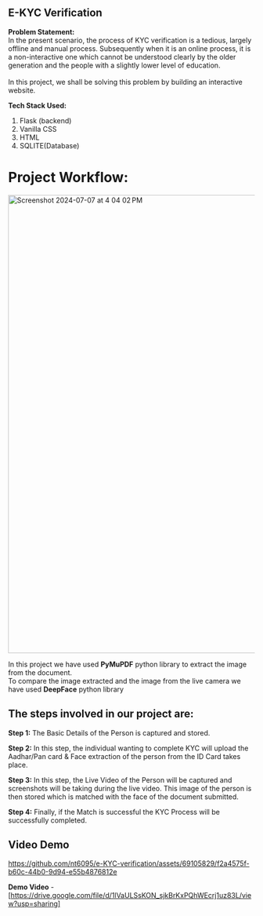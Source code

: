 ## E-KYC Verification


**Problem Statement:**<br>
In the present scenario, the process of KYC verification is a tedious, largely offline and manual process. Subsequently when it is an online process, it is a non-interactive one which cannot be understood clearly by the older generation and the people with a slightly lower level of education.<br>  
In this project, we shall be solving this problem by building an interactive website.

**Tech Stack Used:**

 1. Flask (backend)
 2. Vanilla CSS
 3. HTML
 4. SQLITE(Database)

# Project Workflow:
<img width="934" alt="Screenshot 2024-07-07 at 4 04 02 PM" src="https://github.com/ackerman29/e-KYC-verification/assets/104158912/c854d670-1e1f-47e9-815b-86c656de47c1">

 
 In this project we have used **PyMuPDF** python library to extract the image from the document.<br> 
 To compare the image extracted and the image from the live camera we have used **DeepFace** python library
 
## The steps involved in our project are: <br>	

**Step 1:** The Basic Details of the Person is captured and stored. <br>

**Step 2:** In this step, the individual wanting to complete KYC will upload the Aadhar/Pan card & Face extraction of the person from the ID Card takes place.<br>

**Step 3:** In this step, the Live Video of the Person will be captured and screenshots will be taking during the live video. This image of the person is then stored which is matched with the face of the document submitted.<br>

**Step 4:** Finally, if the Match is successful the KYC Process will be successfully completed.

## Video Demo

https://github.com/nt6095/e-KYC-verification/assets/69105829/f2a4575f-b60c-44b0-9d94-e55b4876812e

**Demo Video** - [https://drive.google.com/file/d/1lVaULSsKON_sjkBrKxPQhWEcrj1uz83L/view?usp=sharing]


